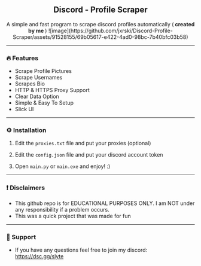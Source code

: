 <h2 align="center">Discord - Profile Scraper</h2>
  <p align="center">
    A simple and fast program to scrape discord profiles automatically (<b> created by me </b>)
![image](https://github.com/jxrski/Discord-Profile-Scraper/assets/91528155/69b05617-e422-4ad0-98bc-7b40bfc03b58)

---

### 🔥 Features
- Scrape Profile Pictures
- Scrape Usernames
- Scrapes Bio
- HTTP & HTTPS Proxy Support
- Clear Data Option
- Simple & Easy To Setup
- Slick UI

---
    
### ⚙️ Installation
1. Edit the `proxies.txt` file and put your proxies (optional)
   
2. Edit the `config.json` file and put your discord account token

3. Open `main.py` or `main.exe` and enjoy! :)

---

### ❗ Disclaimers
- This github repo is for EDUCATIONAL PURPOSES ONLY. I am NOT under any responsibility if a problem occurs.
- This was a quick project that was made for fun

---

### 🚀 Support
- If you have any questions feel free to join my discord: https://dsc.gg/slyte
